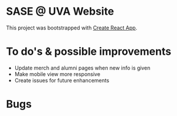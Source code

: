 # SASE @ UVA Website

This project was bootstrapped with [Create React App](https://github.com/facebook/create-react-app).

# To do's & possible improvements

- Update merch and alumni pages when new info is given
- Make mobile view more responsive
- Create issues for future enhancements

# Bugs
